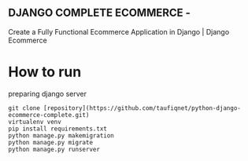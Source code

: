 
## DJANGO COMPLETE ECOMMERCE - 
Create a Fully Functional Ecommerce Application in Django | Django Ecommerce

# How to run
preparing django server
```
git clone [repository](https://github.com/taufiqnet/python-django-ecommerce-complete.git)
virtualenv venv
pip install requirements.txt
python manage.py makemigration
python manage.py migrate
python manage.py runserver
```
